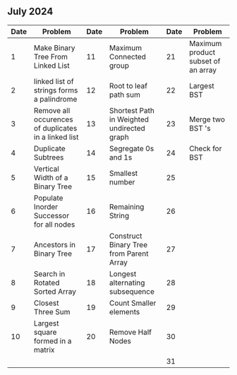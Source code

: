 ## July 2024

| Date | Problem                                              | Date | Problem                                    | Date | Problem                            |
| ---- | ---------------------------------------------------- | ---- | ------------------------------------------ | ---- | ---------------------------------- |
| 1    | Make Binary Tree From Linked List                    | 11   | Maximum Connected group                    | 21   | Maximum product subset of an array |
| 2    | linked list of strings forms a palindrome            | 12   | Root to leaf path sum                      | 22   | Largest BST                        |
| 3    | Remove all occurences of duplicates in a linked list | 13   | Shortest Path in Weighted undirected graph | 23   | Merge two BST 's                   |
| 4    | Duplicate Subtrees                                   | 14   | Segregate 0s and 1s                        | 24   | Check for BST                      |
| 5    | Vertical Width of a Binary Tree                      | 15   | Smallest number                            | 25   |                                    |
| 6    | Populate Inorder Successor for all nodes             | 16   | Remaining String                           | 26   |                                    |
| 7    | Ancestors in Binary Tree                             | 17   | Construct Binary Tree from Parent Array    | 27   |                                    |
| 8    | Search in Rotated Sorted Array                       | 18   | Longest alternating subsequence            | 28   |                                    |
| 9    | Closest Three Sum                                    | 19   | Count Smaller elements                     | 29   |                                    |
| 10   | Largest square formed in a matrix                    | 20   | Remove Half Nodes                          | 30   |                                    |
|      |                                                      |      |                                            | 31   |                                    |
